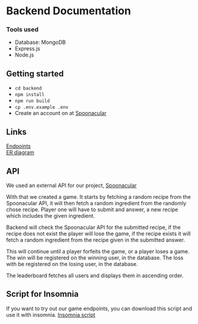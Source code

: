 # Backend Documentation
### Tools used
+ Database: MongoDB
+ Express.js
+ Node.js

## Getting started
+ ```cd backend```
+ ```npm install```
+ ```npm run build```
+ ```cp .env.example .env```
+ Create an account on at [Spoonacular](https://spoonacular.com/food-api/docs)

## Links
[Endpoints](backend\design.md)  
[ER diagram](https://drawsql.app/teams/hej-8/diagrams/who-is-the-foodie)  

## API
We used an external API for our project, [Spoonacular](https://spoonacular.com/food-api/docs)

With that we created a game. It starts by fetching a random recipe from the Spoonacular API, it will then fetch a random ingredient from the randomly chose recipe. Player one will have to submit and answer, a new recipe which includes the given ingredient.  

Backend will check the Spoonacular API for the submitted recipe, if the recipe does not exist the player will lose the game, if the recipe exists it will fetch a random ingredient from the recipe given in the submitted answer.  

This will continue until a player forfeits the game, or a player loses a game. The win will be registered on the winning user, in the database. The loss with be registered on the losing user, in the database.

The leaderboard fetches all users and displays them in ascending order.  

## Script for Insomnia
If you want to try out our game endpoints, you can download this script and use it with insomnia.
[Insomnia script](./Insomnia_2025-06-10.yaml "download")